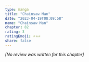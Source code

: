 ```yaml
---
type: manga
title: "Chainsaw Man"
date: "2023-04-19T08:09:58"
name: "Chainsaw Man"
chapter: 82
rating: 3
ratingEmoji: ⭐️⭐️⭐️
share: false
---
```


_[No review was written for this chapter]_
